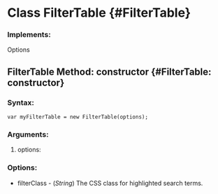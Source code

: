 Class FilterTable {#FilterTable}
=================================

### Implements:

Options

FilterTable Method: constructor {#FilterTable: constructor}
-------------------------------------------------------------

### Syntax:

    var myFilterTable = new FilterTable(options);

### Arguments: 

1. options:

### Options:

* filterClass - (*String*) The CSS class for highlighted search terms.